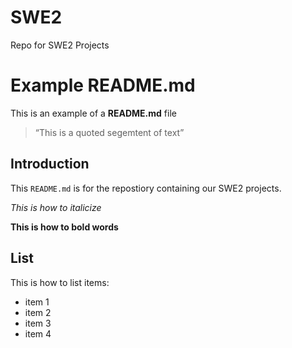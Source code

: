 # SWE2
Repo for SWE2 Projects

# Example README.md

This is an example of a **README.md** file

> “This is a quoted segemtent of text”

## Introduction

This `README.md` is for the repostiory containing our SWE2 projects.

*This is how to italicize*

**This is how to bold words** 

## List

This is how to list items:

- item 1
- item 2
- item 3
- item 4
